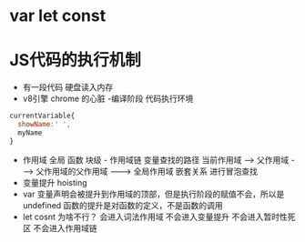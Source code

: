 # var let const
# JS代码的执行机制
  - 有一段代码
   硬盘读入内存
   - v8引擎
    chrome 的心脏 
  -编译阶段
  代码执行环境
  ```js
  currentVariable{
    showName:' ',
    myName
  }
  ```
   - 作用域
    全局
    函数
    块级
    - 作用域链
      变量查找的路径  当前作用域 --> 父作用域 ---> 父作用域的父作用域 ---> 全局作用域
      嵌套关系
      进行冒泡查找 
 - 变量提升 hoisting
 - var 变量声明会被提升到作用域的顶部，但是执行阶段的赋值不会，所以是undefined 
  函数的提升是对函数的定义，不是函数的调用
 - let  cosnt 为啥不行？
  会进入词法作用域
  不会进入变量提升
  不会进入暂时性死区
  不会进入作用域链

  
  
